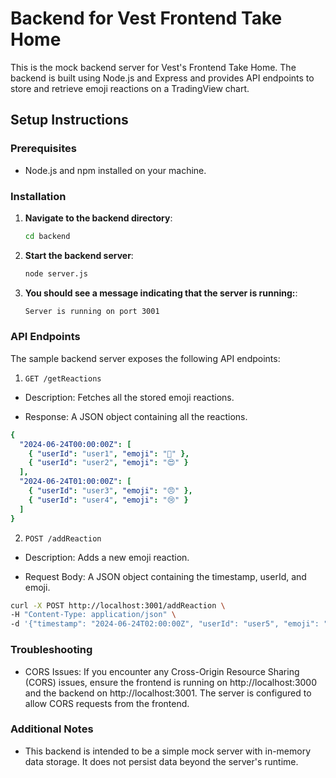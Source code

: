 # Backend for Vest Frontend Take Home

This is the mock backend server for Vest's Frontend Take Home. The backend is built using Node.js and Express and provides API endpoints to store and retrieve emoji reactions on a TradingView chart.

## Setup Instructions

### Prerequisites

- Node.js and npm installed on your machine.

### Installation

1. **Navigate to the backend directory**:
   ```sh
   cd backend
   ```

2. **Start the backend server**:
   ```sh
   node server.js
   ```

3. **You should see a message indicating that the server is running:**:
   ```sh
   Server is running on port 3001
   ```

### API Endpoints

The sample backend server exposes the following API endpoints:

1. `GET /getReactions`

- Description: Fetches all the stored emoji reactions.

- Response: A JSON object containing all the reactions.

```yaml
{
  "2024-06-24T00:00:00Z": [
    { "userId": "user1", "emoji": "🚀" },
    { "userId": "user2", "emoji": "😍" }
  ],
  "2024-06-24T01:00:00Z": [
    { "userId": "user3", "emoji": "😠" },
    { "userId": "user4", "emoji": "😢" }
  ]
}
```

2. `POST /addReaction`

- Description: Adds a new emoji reaction.

- Request Body: A JSON object containing the timestamp, userId, and emoji.

```sh
curl -X POST http://localhost:3001/addReaction \
-H "Content-Type: application/json" \
-d '{"timestamp": "2024-06-24T02:00:00Z", "userId": "user5", "emoji": "😱"}'
```

### Troubleshooting
- CORS Issues: If you encounter any Cross-Origin Resource Sharing (CORS) issues, ensure the frontend is running on http://localhost:3000 and the backend on http://localhost:3001. The server is configured to allow CORS requests from the frontend.

### Additional Notes
- This backend is intended to be a simple mock server with in-memory data storage. It does not persist data beyond the server's runtime.
